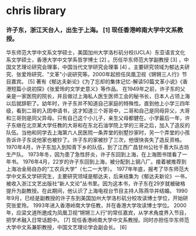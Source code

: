 # chris library

### 许子东，浙江天台人，出生于上海。 [1]  现任香港岭南大学中文系教授。
华东师范大学中文系文学硕士，美国加州大学洛杉矶分校(UCLA）东亚语言文化系文学硕士，香港大学中文学系哲学博士 [2]  。历任华东师范大学副教授 [3]  ，中国文艺理论研究会理事，中国当代文学研究会理事 [4]  。主要研究领域为郁达夫研究、张爱玲研究、"文革"小说研究等。2000年起担任凤凰卫视《锵锵三人行》节目嘉宾。 [5] 
著有《郁达夫新论》《为了忘却的集体记忆-解读50篇文革小说》《香港短篇小说初探》《张爱玲的文学史意义》等作品。
在1949年之前，许子东的父亲是一家医院的院长，并且做过上海私人医生医师工会的秘书长，日本人占领上海以后就辞职了。幼年时，许子东并不知道自己家庭的特殊性。直到他上小学三四年级，看到二哥的入团申请书，这才知道三个哥哥中，二哥和自己是同母异父，大哥和三哥则是同父异母。只有自己这个小儿子，亲生父母都健在。小学最后一年，许子东继在北京某大学任教的大哥和在东北石油学院上学的三哥之后，加入了造反的队伍。当他和同学去上海第六人民医院一条弄堂的别墅抄家时，另一个弄堂的小孩告诉许子东说他家也被抄了。许子东的家被抄了三次，他很快丧失了造反资格。
1970年4月，许子东加入到知青下乡的队伍，到了江西广昌甘州公社千善大队古坊生产队。
1973年冬，因为患了急性肝炎，许子东回到上海，在上海图书馆看了一年书。
1976年4月，22岁的许子东回到上海，被分配到上钢八厂。接着被推荐到上海冶金局自办的“工农兵大学”（七二一大学）。
1977年年底，报考了华东师范大学中文系文学研究生，主要研究领域是郁达夫，后来结集为《郁达夫新论》一书，被收入浙江文艺出版社“新人文论”丛书里。因为这本书，许子东在29岁就被破格提升为副教授。在此期间，他认识了上海电视台节目主持人陈燕华并结婚。
1990年9月，已经是副教授的许子东到美国加州大学洛杉矶分校攻读博士学位，开始研究张爱玲。
1993年进入香港岭南大学任教，并在香港大学攻读博士学位。
2000年，应梁文道所邀成为凤凰卫视“锵锵三人行”的常任嘉宾，从学术角度界入节目，把学术融入日常话题中。 [7] 
现任香港岭南大学中文系教授。同时亦担任华东师范大学中文系兼职教授，中国文艺理论学会副会长。 [6] 
